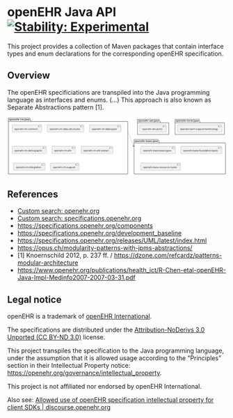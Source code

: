 # openEHR Java API &nbsp; [![Stability: Experimental](https://masterminds.github.io/stability/experimental.svg)](https://masterminds.github.io/stability/experimental.html)

This project provides a collection of Maven packages that contain interface types and enum declarations for the corresponding openEHR specification.

## Overview

The openEHR specificiations are transpiled into the Java programming language as interfaces and enums.
(...) This approach is also known as Separate Abstractions pattern [1].

![component diagram](./img/overview.png)

## References

- [Custom search: openehr.org](https://cse.google.com/cse?cx=b137c0ed42c6742ba) 
- [Custom search: specifications.openehr.org](https://cse.google.com/cse?cx=25af888cc5a66491c)
- https://specifications.openehr.org/components
- https://specifications.openehr.org/development_baseline
- https://specifications.openehr.org/releases/UML/latest/index.html
- https://opus.ch/modularity-patterns-with-jpms-abstractions/
- [1] Knoernschild 2012, p. 237 ff. / https://dzone.com/refcardz/patterns-modular-architecture
- https://www.openehr.org/publications/health_ict/R-Chen-etal-openEHR-Java-Impl-Medinfo2007-2007-03-31.pdf

## Legal notice

openEHR is a trademark of [openEHR International](https://openehr.org/about/contacts).

The specifications are distributed under the [Attribution-NoDerivs 3.0 Unported (CC BY-ND 3.0)](https://creativecommons.org/licenses/by-nd/3.0/deed.en_GB) license.

This project transpiles the specification to the Java programming language, under the assumption that it is allowed usage according to the "Principles" section in their Intellectual Property notice: https://openehr.org/governance/intellectual_property.

This project is not affiliated nor endorsed by openEHR International.

Also see: [Allowed use of openEHR specification intellectual property for client SDKs | discourse.openehr.org](https://discourse.openehr.org/t/allowed-use-of-openehr-specification-intellectual-property-for-client-sdks/4001/1)
